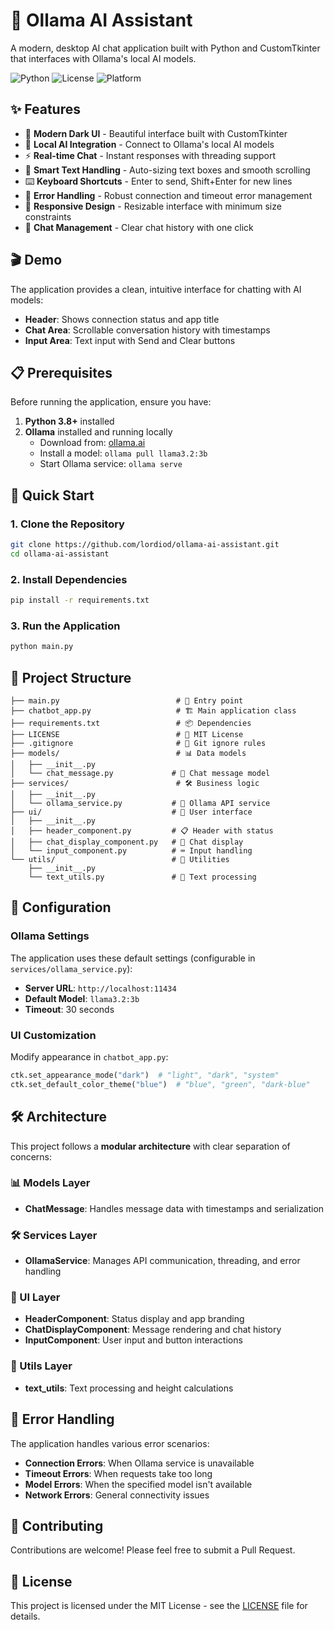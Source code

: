 # 🤖 Ollama AI Assistant

A modern, desktop AI chat application built with Python and CustomTkinter that interfaces with Ollama's local AI models.

![Python](https://img.shields.io/badge/python-v3.8+-blue.svg)
![License](https://img.shields.io/badge/license-MIT-green.svg)
![Platform](https://img.shields.io/badge/platform-windows%20%7C%20macOS%20%7C%20linux-lightgrey.svg)

## ✨ Features

- 🎨 **Modern Dark UI** - Beautiful interface built with CustomTkinter
- 🚀 **Local AI Integration** - Connect to Ollama's local AI models
- ⚡ **Real-time Chat** - Instant responses with threading support
- 🎯 **Smart Text Handling** - Auto-sizing text boxes and smooth scrolling
- ⌨️ **Keyboard Shortcuts** - Enter to send, Shift+Enter for new lines
- 🔄 **Error Handling** - Robust connection and timeout error management
- 📱 **Responsive Design** - Resizable interface with minimum size constraints
- 🧹 **Chat Management** - Clear chat history with one click

## 🎬 Demo

The application provides a clean, intuitive interface for chatting with AI models:

- **Header**: Shows connection status and app title
- **Chat Area**: Scrollable conversation history with timestamps
- **Input Area**: Text input with Send and Clear buttons

## 📋 Prerequisites

Before running the application, ensure you have:

1. **Python 3.8+** installed
2. **Ollama** installed and running locally
   - Download from: [ollama.ai](https://ollama.ai/)
   - Install a model: `ollama pull llama3.2:3b`
   - Start Ollama service: `ollama serve`

## 🚀 Quick Start

### 1. Clone the Repository
```bash
git clone https://github.com/lordiod/ollama-ai-assistant.git
cd ollama-ai-assistant
```

### 2. Install Dependencies
```bash
pip install -r requirements.txt
```

### 3. Run the Application
```bash
python main.py
```

## 📁 Project Structure

```
├── main.py                          # 🚪 Entry point
├── chatbot_app.py                   # 🏗️ Main application class
├── requirements.txt                 # 📦 Dependencies
├── LICENSE                          # 📄 MIT License
├── .gitignore                       # 🙈 Git ignore rules
├── models/                          # 📊 Data models
│   ├── __init__.py
│   └── chat_message.py             # 💬 Chat message model
├── services/                        # 🛠️ Business logic
│   ├── __init__.py
│   └── ollama_service.py           # 🤖 Ollama API service
├── ui/                             # 🎨 User interface
│   ├── __init__.py
│   ├── header_component.py         # 📋 Header with status
│   ├── chat_display_component.py   # 💭 Chat display
│   └── input_component.py          # ⌨️ Input handling
└── utils/                          # 🔧 Utilities
    ├── __init__.py
    └── text_utils.py               # 📝 Text processing
```

## 🔧 Configuration

### Ollama Settings
The application uses these default settings (configurable in `services/ollama_service.py`):

- **Server URL**: `http://localhost:11434`
- **Default Model**: `llama3.2:3b`
- **Timeout**: 30 seconds

### UI Customization
Modify appearance in `chatbot_app.py`:

```python
ctk.set_appearance_mode("dark")  # "light", "dark", "system"
ctk.set_default_color_theme("blue")  # "blue", "green", "dark-blue"
```

## 🛠️ Architecture

This project follows a **modular architecture** with clear separation of concerns:

### 📊 Models Layer
- **ChatMessage**: Handles message data with timestamps and serialization

### 🛠️ Services Layer  
- **OllamaService**: Manages API communication, threading, and error handling

### 🎨 UI Layer
- **HeaderComponent**: Status display and app branding
- **ChatDisplayComponent**: Message rendering and chat history
- **InputComponent**: User input and button interactions

### 🔧 Utils Layer
- **text_utils**: Text processing and height calculations

## 🚦 Error Handling

The application handles various error scenarios:

- **Connection Errors**: When Ollama service is unavailable
- **Timeout Errors**: When requests take too long
- **Model Errors**: When the specified model isn't available
- **Network Errors**: General connectivity issues

## 🤝 Contributing

Contributions are welcome! Please feel free to submit a Pull Request.

## 📄 License

This project is licensed under the MIT License - see the [LICENSE](LICENSE) file for details.